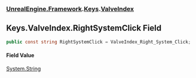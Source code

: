 ### [UnrealEngine.Framework](UnrealEngine_Framework.md 'UnrealEngine.Framework').[Keys](Keys.md 'UnrealEngine.Framework.Keys').[ValveIndex](Keys_ValveIndex.md 'UnrealEngine.Framework.Keys.ValveIndex')
## Keys.ValveIndex.RightSystemClick Field
```csharp
public const string RightSystemClick = ValveIndex_Right_System_Click;
```
#### Field Value
[System.String](https://docs.microsoft.com/en-us/dotnet/api/System.String 'System.String')
